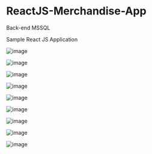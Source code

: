 # ReactJS-Merchandise-App
Back-end MSSQL

Sample React JS Application

![image](https://user-images.githubusercontent.com/965589/110790073-8fe37880-82ab-11eb-88be-d270d3b55999.png)


![image](https://user-images.githubusercontent.com/965589/110790105-983bb380-82ab-11eb-83d5-166b0261b741.png)


![image](https://user-images.githubusercontent.com/965589/110790167-a8ec2980-82ab-11eb-87cb-2cdf3ffaaaea.png)


![image](https://user-images.githubusercontent.com/965589/110790209-b99c9f80-82ab-11eb-8313-31e2996def86.png)


![image](https://user-images.githubusercontent.com/965589/110790292-d6d16e00-82ab-11eb-98be-2d4172445a19.png)


![image](https://user-images.githubusercontent.com/965589/110790321-dfc23f80-82ab-11eb-986c-1235784b4c14.png)


![image](https://user-images.githubusercontent.com/965589/110790364-ebae0180-82ab-11eb-9ccb-7c226e5e3504.png)


![image](https://user-images.githubusercontent.com/965589/110790436-fd8fa480-82ab-11eb-90ba-0597f8b65c7f.png)


![image](https://user-images.githubusercontent.com/965589/110790484-0aac9380-82ac-11eb-9817-ac4ef429fdc2.png)




